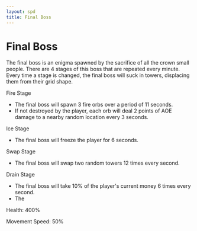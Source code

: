```yaml
---
layout: spd
title: Final Boss
---
```


# Final Boss

The final boss is an enigma spawned by the sacrifice of all the crown small people. There are 4 stages of this boss that are repeated every minute. Every time a stage is changed, the final boss will suck in towers, displacing them from their grid shape.

Fire Stage
* The final boss will spawn 3 fire orbs over a period of 11 seconds.
* If not destroyed by the player, each orb will deal 2 points of AOE damage to a nearby random location every 3 seconds.

Ice Stage
* The final boss will freeze the player for 6 seconds.

Swap Stage
* The final boss will swap two random towers 12 times every second.

Drain Stage
* The final boss will take 10% of the player's current money 6 times every second.
* The 

Health: 400%

Movement Speed: 50%

